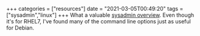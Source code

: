 +++
categories = ["resources"]
date = "2021-03-05T00:49:20"
tags = ["sysadmin","linux"]
+++
What a valuable [sysadmin overview](https://access.redhat.com/documentation/en-us/red_hat_enterprise_linux/7/html-single/system_administrators_guide/index). Even though it's for RHEL7, I've found many of the command line options just as useful for Debian.
